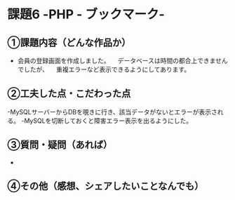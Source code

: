 # 課題6 -PHP - ブックマーク-

## ①課題内容（どんな作品か）
- 会員の登録画面を作成しました。
　データベースは時間の都合上できませんでしたが、
　重複エラーなど表示できるようにしてあります。

## ②工夫した点・こだわった点
-MySQLサーバーからDBを覗きに行き、該当データがないとエラーが表示される。
-MySQLを切断しておくと障害エラー表示を出るようにした。

## ③質問・疑問（あれば）
- 

## ④その他（感想、シェアしたいことなんでも）
